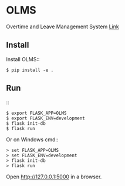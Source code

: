 OLMS
======

Overtime and Leave Management System 
[Link](https://olms.shlib.cf)


Install
-------

Install OLMS::

    $ pip install -e .

Run
---

::

    $ export FLASK_APP=OLMS
    $ export FLASK_ENV=development
    $ flask init-db
    $ flask run

Or on Windows cmd::

    > set FLASK_APP=OLMS
    > set FLASK_ENV=development
    > flask init-db
    > flask run

Open http://127.0.0.1:5000 in a browser.
